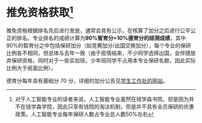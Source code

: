 # 推免资格获取[^1]

推免资格根据排名先后进行发放，通常会具有公示，在核算了加分之后进行公平公正的排名。专业排名的成绩计算为**90%智育分+10%德育分的综测成绩**，其中90%的智育分之中包括保研加分（如竞赛加分/出国交换加分），每个专业的保研比例各不相同，但总体与去年一致（由于疫情结束，不少同学选择出国，会伴随放弃保研资格，同时对于一些实验班，少年班同学不占用本专业保研名额，因此实际比例大于纸面比例）。

德育分每年具有基础分 70 分，详细的加分公告见[学生工作处的网站](https://xsc.xjtu.edu.cn/info/1038/13333.htm)。

[^1]: 对于人工智能专业的读者来说，人工智能专业虽然在钱学森书院，但是因为并不在钱学森学院，因此只享有钱院的淘汰机制，但是并不具有全员保研的优惠政策。人工智能专业每年保研人数占专业总人数50%左右